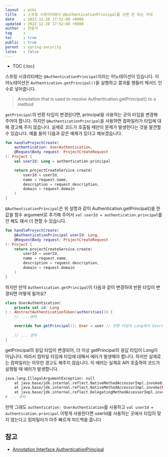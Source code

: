 ```yaml
---
layout  : wiki
title   : 스프링 시큐리티에서 @AuthenticationPrincipal를 쓰면 안 되는 이유
date    : 2022-12-28 17:52:00 +0900
updated : 2022-12-28 17:52:00 +0900
author  : 한윤석
tag     : 
toc     : true
public  : true
parent  : spring-security
latex   : false
---
```

* TOC
{:toc}

스프링 시큐리티에는 `@AuthenticationPrincipal`이라는 어노테이션이 있습니다.
이 어노테이션은 `Authentication.getPrincipal()`을 실행하고 결과를 핸들러 메서드 인수로
넣어줍니다.

> Annotation that is used to resolve Authentication.getPrincipal() to a method

`getPrincipal`의 반환 타입이 변경된다면, principal을 사용하는 곳의 타입을 변경해
주어야 합니다. 하지만 `@AuthenticationPrincipal`을 사용하면 컴파일러가 타입에
대해 경고해 주지 않습니다. 실제로 코드가 호출될 때만이 문제가 발생한다는 것을
발견할 수 있습니다. 예를 들어 다음과 같은 예제가 있다고 해보겠습니다.

```kotlin
fun handleProjectCreate(
    authentication: UserAuthentication,
    @RequestBody request: ProjectCreateRequest
): Project {
    val userId: Long = authentication.principal

    return projectCreateService.create(
        userId = userId,
        name = request.name,
        description = request.description,
        domain = request.domain
    )
}
```

`@AuthenticationPrincipal`은 위 설명과 같이 Authentication.getPrincipal()을 한 값을 함수 argument로 추가해 주어서 
`val userId = authentication.principal`를 안 해도 돼서 더 편할 수 있습니다. 

```kotlin
fun handleProjectCreate(
    @AuthenticationPrincipal userId: Long,
    @RequestBody request: ProjectCreateRequest
): Project {
    return projectCreateService.create(
        userId = userId,
        name = request.name,
        description = request.description,
        domain = request.domain
    )
}
```

하지만 만약 `Authentication.getPrincipal`이 다음과 같이 변경하여 반환 타입이 변경되면 어떻게 될까요?

```kotlin
class UserAuthentication(
    private val id: Long
) : AbstractAuthenticationToken(authorities()) {
    // ... 생략

    override fun getPrincipal(): User = user // 반환 타입이 Long에서 User로 바뀜
    
    // ... 생략
}
```

getPrincipal의 응답 타입이 변경되어, 더 이상 getPrincipal의 응답 타입이
Long이 아닙니다. 따라서 컴파일 타임에 타입에 대해서 에러가 발생해야 합니다. 하지만 실제로는
컴파일러는 아무런 경고도 해주지 않습니다. 이 에러는 실제로 API 호출하여 코드가 실행될 때 에러가 발생합니다. 

```bash
java.lang.IllegalArgumentException: null
	at java.base/jdk.internal.reflect.NativeMethodAccessorImpl.invoke0(Native Method) ~[na:na]
	at java.base/jdk.internal.reflect.NativeMethodAccessorImpl.invoke(NativeMethodAccessorImpl.java:77) ~[na:na]
	at java.base/jdk.internal.reflect.DelegatingMethodAccessorImpl.invoke(DelegatingMethodAccessorImpl.java:43) ~[na:na]
# ... 생략
```

만약 그래도 `authentication: UserAuthentication`를 사용하고 `val userId = authentication.principal` 이렇게 사용한다면 userId를 사용하는 곳에서 타입이 맞지 않는다고 컴파일러가 아주 빠르게 피드백을 줍니다

## 참고

* [Annotation Interface AuthenticationPrincipal](https://docs.spring.io/spring-security/site/docs/current/api/org/springframework/security/core/annotation/AuthenticationPrincipal.html)
